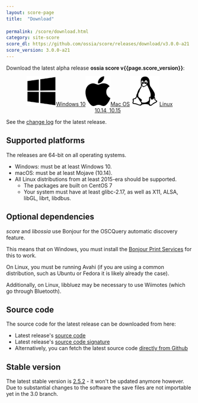 ```yaml
---
layout: score-page
title:  "Download"

permalink: /score/download.html
category: site-score
score_dl: https://github.com/ossia/score/releases/download/v3.0.0-a21
score_version: 3.0.0-a21
---
```


Download the latest alpha release __ossia score v{{page.score_version}}__:
<p style="display: flex; justify-content: center;align-content:space-evenly;" align="center">
<a href="{{page.score_dl}}/ossia.score-{{page.score_version}}-win64.exe" target="_blank" class="page-button download-page"><img src="../assets/windows_logo_2012-Black.svg" height="80px"/>Windows 10</a>
<a href="{{page.score_dl}}/ossia.score-{{page.score_version}}-macOS.dmg"  target="_blank" class="page-button download-page" ><img src="../assets/apple_logo_black.svg" height="80px"/>Mac OS<br/>10.14, 10.15</a>
<a href="{{page.score_dl}}/ossia.score-{{page.score_version}}-linux-amd64.AppImage" target="_blank" class="page-button download-page"><img src="../assets/Linux_Platform.svg" height="80px"/>Linux</a>
</p>
See the <a href="https://github.com/OSSIA/score/releases/latest" target="_blank">change log</a> for the latest release.

## Supported platforms

The releases are 64-bit on all operating systems.

* Windows: must be at least Windows 10.
* macOS: must be at least Mojave (10.14).
* All Linux distributions from at least 2015-era should be supported.
  * The packages are built on CentOS 7
  * Your system must have at least glibc-2.17, as well as X11, ALSA, libGL, librt, libdbus.

## Optional dependencies

*score* and *libossia* use Bonjour for the OSCQuery automatic discovery feature.

This means that on Windows, you must install the [Bonjour Print Services](https://support.apple.com/kb/dl999?locale=en_US)
for this to work.

On Linux, you must be running Avahi (if you are using a common distribution, such as Ubuntu or Fedora it is likely already the case).

Additionally, on Linux, libbluez may be necessary to use Wiimotes (which go through Bluetooth).

## Source code

The source code for the latest release can be downloaded from here:
* Latest release's <a href="{{page.score_dl}}/ossia.score-{{page.score_version}}-src.tar.xz">source code</a>
* Latest release's <a href="{{page.score_dl}}/ossia.score-{{page.score_version}}-src.tar.xz.asc">source code signature</a>
* Alternatively, you can fetch the latest source code <a href="https://github.com/OSSIA/score">directly from Github</a>

## Stable version

The latest stable version is <a href="https://github.com/ossia/score/releases/tag/v2.5.2" target="_blank">2.5.2</a> - it won't be updated anymore however.
Due to substantial changes to the software the save files are not importable yet in the 3.0 branch.
